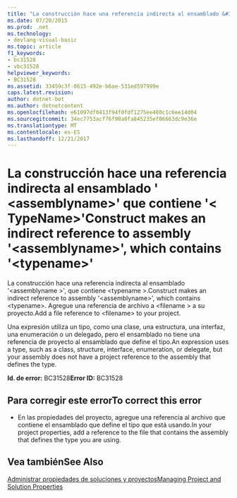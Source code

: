 ```yaml
---
title: "La construcción hace una referencia indirecta al ensamblado &#39; &lt;assemblyname&gt;&#39; que contiene &#39;&lt; TypeName&gt;&#39;"
ms.date: 07/20/2015
ms.prod: .net
ms.technology:
- devlang-visual-basic
ms.topic: article
f1_keywords:
- bc31528
- vbc31528
helpviewer_keywords:
- BC31528
ms.assetid: 33459c3f-8615-492e-b6ae-531ed597999e
caps.latest.revision: 
author: dotnet-bot
ms.author: dotnetcontent
ms.openlocfilehash: e61097df0413f94f0fdf1275ee480c1c6ee14d04
ms.sourcegitcommit: 34ec7753acf76f90a0fa845235ef06663dc9e36e
ms.translationtype: MT
ms.contentlocale: es-ES
ms.lasthandoff: 12/21/2017
---
```

# <a name="construct-makes-an-indirect-reference-to-assembly-39ltassemblynamegt39-which-contains-39lttypenamegt39"></a><span data-ttu-id="888b1-102">La construcción hace una referencia indirecta al ensamblado &#39; &lt;assemblyname&gt;&#39; que contiene &#39;&lt; TypeName&gt;&#39;</span><span class="sxs-lookup"><span data-stu-id="888b1-102">Construct makes an indirect reference to assembly &#39;&lt;assemblyname&gt;&#39;, which contains &#39;&lt;typename&gt;&#39;</span></span>
<span data-ttu-id="888b1-103">La construcción hace una referencia indirecta al ensamblado '\<assemblyname >', que contiene \<typename >.</span><span class="sxs-lookup"><span data-stu-id="888b1-103">Construct makes an indirect reference to assembly '\<assemblyname>', which contains \<typename>.</span></span> <span data-ttu-id="888b1-104">Agregue una referencia de archivo a \<filename > a su proyecto.</span><span class="sxs-lookup"><span data-stu-id="888b1-104">Add a file reference to \<filename> to your project.</span></span>  
  
 <span data-ttu-id="888b1-105">Una expresión utiliza un tipo, como una clase, una estructura, una interfaz, una enumeración o un delegado, pero el ensamblado no tiene una referencia de proyecto al ensamblado que define el tipo.</span><span class="sxs-lookup"><span data-stu-id="888b1-105">An expression uses a type, such as a class, structure, interface, enumeration, or delegate, but your assembly does not have a project reference to the assembly that defines the type.</span></span>  
  
 <span data-ttu-id="888b1-106">**Id. de error:** BC31528</span><span class="sxs-lookup"><span data-stu-id="888b1-106">**Error ID:** BC31528</span></span>  
  
## <a name="to-correct-this-error"></a><span data-ttu-id="888b1-107">Para corregir este error</span><span class="sxs-lookup"><span data-stu-id="888b1-107">To correct this error</span></span>  
  
-   <span data-ttu-id="888b1-108">En las propiedades del proyecto, agregue una referencia al archivo que contiene el ensamblado que define el tipo que está usando.</span><span class="sxs-lookup"><span data-stu-id="888b1-108">In your project properties, add a reference to the file that contains the assembly that defines the type you are using.</span></span>  
  
## <a name="see-also"></a><span data-ttu-id="888b1-109">Vea también</span><span class="sxs-lookup"><span data-stu-id="888b1-109">See Also</span></span>  
  
 [<span data-ttu-id="888b1-110">Administrar propiedades de soluciones y proyectos</span><span class="sxs-lookup"><span data-stu-id="888b1-110">Managing Project and Solution Properties</span></span>](/visualstudio/ide/managing-project-and-solution-properties)  
 
